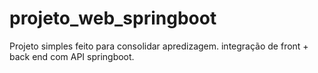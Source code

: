 # projeto_web_springboot
Projeto simples feito para consolidar apredizagem. integração de front + back end com API springboot.
